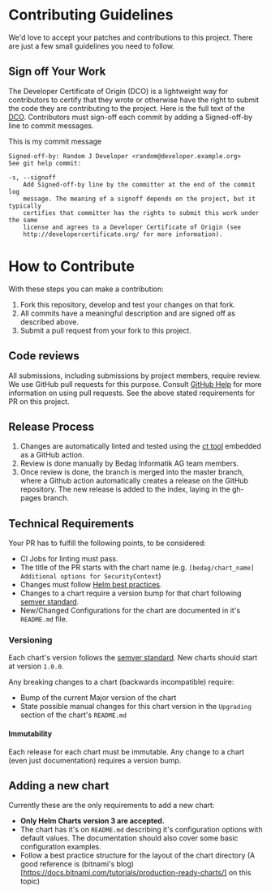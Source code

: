 # Contributing Guidelines

We'd love to accept your patches and contributions to this project. There are just a few small guidelines you need to follow.

## Sign off Your Work

The Developer Certificate of Origin (DCO) is a lightweight way for contributors to certify that they wrote or otherwise have the right to submit the code they are contributing to the project. Here is the full text of the [DCO](./DCO). Contributors must sign-off each commit by adding a Signed-off-by line to commit messages.

This is my commit message

```
Signed-off-by: Random J Developer <random@developer.example.org>
See git help commit:

-s, --signoff
    Add Signed-off-by line by the committer at the end of the commit log
    message. The meaning of a signoff depends on the project, but it typically
    certifies that committer has the rights to submit this work under the same
    license and agrees to a Developer Certificate of Origin (see
    http://developercertificate.org/ for more information).
```

# How to Contribute

With these steps you can make a contribution:

  1. Fork this repository, develop and test your changes on that fork.
  2. All commits have a meaningful description and are signed off as described above.
  3. Submit a pull request from your fork to this project.

## Code reviews

All submissions, including submissions by project members, require review. We use GitHub pull requests for this purpose. Consult [GitHub Help](https://help.github.com/articles/about-pull-requests/) for more information on using pull requests. See the above stated requirements for PR on this project.

##  Release Process

  1. Changes are automatically linted and tested using the [ct tool](https://github.com/helm/chart-testing) embedded as a GitHub action.
  2. Review is done manually by Bedag Informatik AG team members.
  3. Once review is done, the branch is merged into the master branch, where a Github action automatically creates a release on the GitHub repository. The new release is added to the index, laying in the gh-pages branch.


## Technical Requirements

Your PR has to fulfill the following points, to be considered:

  * CI Jobs for linting must pass.
  * The title of the PR starts with the chart name (e.g. `[bedag/chart_name] Additional options for SecurityContext`)
  * Changes must follow [Helm best practices](https://helm.sh/docs/chart_best_practices/).
  * Changes to a chart require a version bump for that chart following [semver standard](https://semver.org/).
  * New/Changed Configurations for the chart are documented in it's `README.md` file.

### Versioning

Each chart's version follows the [semver standard](https://semver.org/). New charts should start at version `1.0.0`.

Any breaking changes to a chart (backwards incompatible) require:

  * Bump of the current Major version of the chart
  * State possible manual changes for this chart version in the `Upgrading` section of the chart's `README.md`

#### Immutability

Each release for each chart must be immutable. Any change to a chart (even just documentation) requires a version bump.

## Adding a new chart

Currently these are the only requirements to add a new chart:

  * **Only Helm Charts version 3 are accepted.**
  * The chart has it's on `README.md` describing it's configuration options with default values. The documentation should also cover  some basic configuration examples.
  * Follow a best practice structure for the layout of the chart  directory (A good reference is (bitnami's blog)[https://docs.bitnami.com/tutorials/production-ready-charts/] on this topic)

